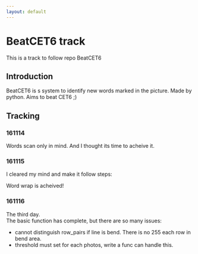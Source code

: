 ```yaml
---
layout: default
---
```


# BeatCET6 track
This is a track to follow repo BeatCET6

## Introduction
BeatCET6 is s system to identify new words marked in the picture. Made by python. Aims to beat CET6 ;)

## Tracking

### 161114
Words scan only in mind. And I thought its time to acheive it.

### 161115
I cleared my mind and make it follow steps:

Word wrap is acheived!

### 161116
The third day.  
The basic function has complete, but there are so many issues:
- cannot distinguish row_pairs if line is bend. There is no 255 each row in bend area.
- threshold must set for each photos, write a func can handle this.


